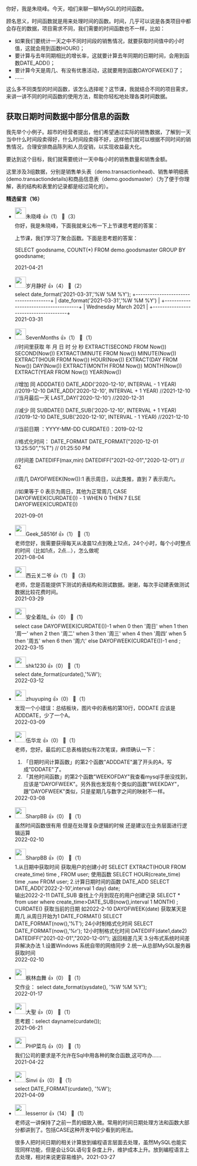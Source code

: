 你好，我是朱晓峰。今天，咱们来聊一聊MySQL的时间函数。

顾名思义，时间函数就是用来处理时间的函数。时间，几乎可以说是各类项目中都会存在的数据，项目需求不同，我们需要的时间函数也不一样，比如：

- 如果我们要统计一天之中不同时间段的销售情况，就要获取时间值中的小时值，这就会用到函数HOUR()；
- 要计算与去年同期相比的增长率，这就要计算去年同期的日期时间，会用到函数DATE\_ADD()；
- 要计算今天是周几、有没有优惠活动，这就要用到函数DAYOFWEEK()了；
- ……

这么多不同类型的时间函数，该怎么选择呢？这节课，我就结合不同的项目需求，来讲一讲不同的时间函数的使用方法，帮助你轻松地处理各类时间数据。

## 获取日期时间数据中部分信息的函数

我先举个小例子。超市的经营者提出，他们希望通过实际的销售数据，了解到一天当中什么时间段卖得好，什么时间段卖得不好，这样他们就可以根据不同时间的销售情况，合理安排商品陈列和人员促销，以实现收益最大化。

要达到这个目标，我们就需要统计一天中每小时的销售数量和销售金额。

这里涉及3组数据，分别是销售单头表（demo.transactionhead)、销售单明细表 (demo.transactiondetails)和商品信息表（demo.goodsmaster）（为了便于你理解，表的结构和表里的记录都是经过简化的）。
<div><strong>精选留言（16）</strong></div><ul>
<li><img src="https://thirdwx.qlogo.cn/mmopen/vi_32/Q0j4TwGTfTLZKoB7sooIiaCHqcdNGI97WI3ZJLJph4mibIiat1qRvrBmkicZTEYvyT5iax1vlLFFgk2xgUibmnWvkicWA/132" width="30px"><span>朱晓峰</span> 👍（1） 💬（3）<div>你好，我是朱晓峰，下面我就来公布一下上节课思考题的答案：

上节课，我们学习了聚合函数。下面是思考题的答案：

SELECT 
    goodsname, COUNT(*) 
FROM
    demo.goodsmaster
GROUP BY goodsname;</div>2021-04-21</li><br/><li><img src="https://static001.geekbang.org/account/avatar/00/1a/af/7f/584e1327.jpg" width="30px"><span>岁月静好</span> 👍（4） 💬（2）<div>select date_format(&#39;2021-03-31&#39;,&#39;%W %M %Y&#39;);
+--------------------------------------+
| date_format(&#39;2021-03-31&#39;,&#39;%W %M %Y&#39;) |
+--------------------------------------+
| Wednesday March 2021                 |
+--------------------------------------+</div>2021-03-31</li><br/><li><img src="https://static001.geekbang.org/account/avatar/00/12/53/7e/b6829040.jpg" width="30px"><span>SevenMonths</span> 👍（1） 💬（1）<div>&#47;&#47;时间里获取 年 月 日 时 分 秒
EXTRACT(SECOND FROM Now())  SECOND(Now())
EXTRACT(MINUTE FROM Now())  MINUTE(Now())
EXTRACT(HOUR FROM Now())  HOUR(Now())
EXTRACT(DAY FROM Now())   DAY(Now())
EXTRACT(MONTH FROM Now()) MONTH(Now())
EXTRACT(YEAR FROM Now())  YEAR(Now())

&#47;&#47;增加 同 ADDDATE()
DATE_ADD(&#39;2020-12-10&#39;, INTERVAL - 1 YEAR) &#47;&#47;2019-12-10
DATE_ADD(&#39;2020-12-10&#39;, INTERVAL + 1 YEAR) &#47;&#47;2021-12-10
&#47;&#47;当月最后一天
LAST_DAY(&#39;2020-12-10&#39;) &#47;&#47;2020-12-31

&#47;&#47;减少 同 SUBDATE()
DATE_SUB(&#39;2020-12-10&#39;, INTERVAL + 1 YEAR) &#47;&#47;2019-12-10
DATE_SUB(&#39;2020-12-10&#39;, INTERVAL - 1 YEAR) &#47;&#47;2021-12-10

&#47;&#47;当前日期 ：YYYY-MM-DD
CURDATE()：2019-02-12

&#47;&#47;格式化时间：
DATE_FORMAT
DATE_FORMAT(&quot;2020-12-01 13:25:50&quot;,&quot;%T&quot;) &#47;&#47; 01:25:50 PM

&#47;&#47;时间差
DATEDIFF(max,min)
DATEDIFF(&quot;2021-02-01&quot;,&quot;2020-12-01&quot;) &#47;&#47; 62

&#47;&#47;周几
DAYOFWEEK(Now()):1 表示周日，以此类推，直到 7 表示周六。

&#47;&#47;如果等于 0 表示为周日，其他为正常周几
CASE DAYOFWEEK(CURDATE()) - 1 WHEN 0 THEN 7 ELSE DAYOFWEEK(CURDATE())</div>2021-09-01</li><br/><li><img src="" width="30px"><span>Geek_58516f</span> 👍（1） 💬（1）<div>老师您好，我需要获得每天从凌晨12点到晚上12点，24个小时，每个小时整点的时间（比如1点，2点...），怎么做呢</div>2021-08-04</li><br/><li><img src="https://static001.geekbang.org/account/avatar/00/12/56/bd/13d32273.jpg" width="30px"><span>西云关二爷</span> 👍（1） 💬（3）<div>老师，您是否能提供下测试的表结构和测试数据。谢谢，每次手动建表做测试数据比较花费时间。</div>2021-03-29</li><br/><li><img src="https://static001.geekbang.org/account/avatar/00/2b/e5/ce/1297d273.jpg" width="30px"><span>安全着陆_</span> 👍（0） 💬（1）<div>select case DAYOFWEEK(CURDATE())-1 when 0 then &#39;周日&#39; 
 when 1 then &#39;周一&#39; 
 when 2 then &#39;周二&#39;
 when 3 then &#39;周三&#39;
 when 4 then &#39;周四&#39;
 when 5 then &#39;周五&#39;
 when 6 then &#39;周六&#39;
else DAYOFWEEK(CURDATE())-1 
end
;</div>2022-03-15</li><br/><li><img src="https://static001.geekbang.org/account/avatar/00/19/f6/c4/e14686d4.jpg" width="30px"><span>shk1230</span> 👍（0） 💬（1）<div>select date_format(curdate(),&#39;%W&#39;);</div>2022-03-12</li><br/><li><img src="https://static001.geekbang.org/account/avatar/00/1c/c8/92/408a23d4.jpg" width="30px"><span>zhuyuping</span> 👍（0） 💬（1）<div>发现一个小错误：总结板块，图片中的表格的第10行，DDDATE 应该是 ADDDATE，少了一个A。</div>2022-03-09</li><br/><li><img src="https://static001.geekbang.org/account/avatar/00/21/5f/3f/92828807.jpg" width="30px"><span>伍华龙</span> 👍（0） 💬（1）<div>老师，您好。最后的汇总表格貌似有2次笔误，麻烦确认一下：
1. 「日期时间计算函数」的第2个函数&quot;ADDDATE&quot;漏了开头的A，写成&quot;DDDATE&quot;了。
2. 「其他时间函数」的第2个函数&quot;WEEKOFDAY&quot;我查看mysql手册没找到，应该是&quot;DAYOFWEEK&quot;。另外我也发现有个类似的函数&quot;WEEKDAY&quot;，跟&quot;DAYOFWEEK&quot;类似，只是星期几与数字之间的映射不一样。</div>2022-03-08</li><br/><li><img src="https://static001.geekbang.org/account/avatar/00/1e/bd/6d/7010f98e.jpg" width="30px"><span>SharpBB</span> 👍（0） 💬（1）<div>虽然时间函数很有用 但是在处理复杂逻辑的时候 还是建议在业务层面进行逻辑运算</div>2022-02-10</li><br/><li><img src="https://static001.geekbang.org/account/avatar/00/1e/bd/6d/7010f98e.jpg" width="30px"><span>SharpBB</span> 👍（0） 💬（1）<div>1.从日期中获取时间
	获取用户的创建小时
		SELECT EXTRACT(HOUR FROM create_time) time , FROM user;
	使用函数
		SELECT HOUR(create_time) time ,`name` FROM user;
2.计算日期时间的函数
	DATE_ADD
		SELECT DATE_ADD(&#39;2022-2-10&#39;,interval 1 day) date;   
			输出2022-2-11
	DATE_SUB
		查找上个月到现在的用户创建记录
			SELECT * from user where create_time&gt;DATE_SUB(now(),interval 1 MONTH) ;   
	CURDATE()
		获取当前的日期
			如2022-2-10
	DAYOFWEEK(date)
		获取某天是周几
			从周日开始为1
	DATE_FORMAT()
		SELECT DATE_FORMAT(now(),&#39;%T&#39;);
			24小时制格式化时间
		SELECT DATE_FORMAT(now(),&#39;%r&#39;);
			12小时制格式化时间
	DATEDIFF(date1,date2)
		DATEDIFF(&quot;2021-02-01&quot;,&quot;2020-12-01&quot;);
			返回相差几天
3.分布式系统时间差异解决办法
	1.设置Windows 系统自带的网络同步
	2.统一从总部MySQL服务器获取时间</div>2022-02-10</li><br/><li><img src="https://static001.geekbang.org/account/avatar/00/2a/e0/0b/6f667b2c.jpg" width="30px"><span>枫林血舞</span> 👍（0） 💬（1）<div>交作业：
select date_format(sysdate(), &#39;%W %M %Y&#39;);</div>2022-01-17</li><br/><li><img src="https://static001.geekbang.org/account/avatar/00/25/ed/a0/cc89c128.jpg" width="30px"><span>大聖</span> 👍（0） 💬（1）<div>思考题：select dayname(curdate());</div>2021-06-21</li><br/><li><img src="https://static001.geekbang.org/account/avatar/00/1c/fb/85/f3fd1724.jpg" width="30px"><span>PHP菜鸟</span> 👍（0） 💬（1）<div>我们公司的要求是不允许在Sql中用各种的聚合函数,这可咋办......</div>2021-04-22</li><br/><li><img src="https://static001.geekbang.org/account/avatar/00/10/3c/52/5951ffb4.jpg" width="30px"><span>Sinvi</span> 👍（0） 💬（1）<div>select DATE_FORMAT(curdate(), &#39;%W&#39;);</div>2021-04-09</li><br/><li><img src="https://static001.geekbang.org/account/avatar/00/14/9d/a4/e481ae48.jpg" width="30px"><span>lesserror</span> 👍（14） 💬（1）<div>老师这一讲保持了之前一贯的细致入微。常用的时间日期处理方法和函数大部分都讲到了。包括CASE这种开发中较少看到的用法。

很多人把时间日期的相关计算放到编程语言层面去处理，虽然MySQL也能实现同样功能，但是会让SQL语句复杂度上升，维护成本上升。放到编程语言上去处理，相对来说更容易维护。</div>2021-03-27</li><br/>
</ul>